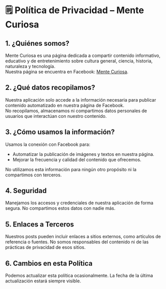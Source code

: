 # 🗒️ Política de Privacidad – Mente Curiosa

## 1. ¿Quiénes somos?

Mente Curiosa es una página dedicada a compartir contenido informativo, educativo y de entretenimiento sobre cultura general, ciencia, historia, naturaleza y tecnología.\
Nuestra página se encuentra en Facebook: [Mente Curiosa](https://www.facebook.com/people/Mente-Curiosa/61573005666622/).

## 2. ¿Qué datos recopilamos?

Nuestra aplicación solo accede a la información necesaria para publicar contenido automatizado en nuestra página de Facebook.\
No recopilamos, almacenamos ni compartimos datos personales de usuarios que interactúan con nuestro contenido.

## 3. ¿Cómo usamos la información?

Usamos la conexión con Facebook para:

- Automatizar la publicación de imágenes y textos en nuestra página.
- Mejorar la frecuencia y calidad del contenido que ofrecemos.

No utilizamos esta información para ningún otro propósito ni la compartimos con terceros.

## 4. Seguridad

Manejamos los accesos y credenciales de nuestra aplicación de forma segura. No compartimos estos datos con nadie más.

## 5. Enlaces a Terceros

Nuestros posts pueden incluir enlaces a sitios externos, como artículos de referencia o fuentes. No somos responsables del contenido ni de las prácticas de privacidad de esos sitios.

## 6. Cambios en esta Política

Podemos actualizar esta política ocasionalmente. La fecha de la última actualización estará siempre visible.

